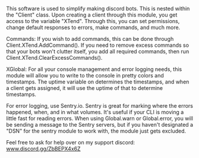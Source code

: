 This software is used to simplify making discord bots. This is nested within the "Client" class. Upon creating a client through this module,
you get access to the variable "XTend". Through this, you can set permissions, change default responses to errors, make commands, and much more.


Commands:
If you wish to add commands, this can be done through Client.XTend.AddCommand(). If you need to remove excess commands so that your bots won't clutter itself,
you add all required commands, then run Client.XTend.ClearExcessCommands().


XGlobal:
For all your console management and error logging needs, this module will allow you to write to the console in pretty colors and timestamps. The uptime
variable on determines the timestamps, and when a client gets assigned, it will use the uptime of that to determine timestamps.

For error logging, use Sentry.io. Sentry is great for marking where the errors happened, when, and in what volumes. It's useful if your CLI is
moving a little fast for reading errors. When using Global.warn or Global.error, you will be sending a message to the Sentry servers, but if you haven't designated a "DSN" for the sentry module to work with, the module just gets excluded.


Feel free to ask for help over on my support discord:
www.discord.gg/ZbBEPX4x6Z